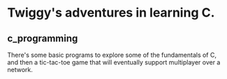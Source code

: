 # Twiggy's adventures in learning C.

## c_programming

There's some basic programs to explore some of the fundamentals of C, and then a tic-tac-toe game that will eventually support multiplayer over a network.
